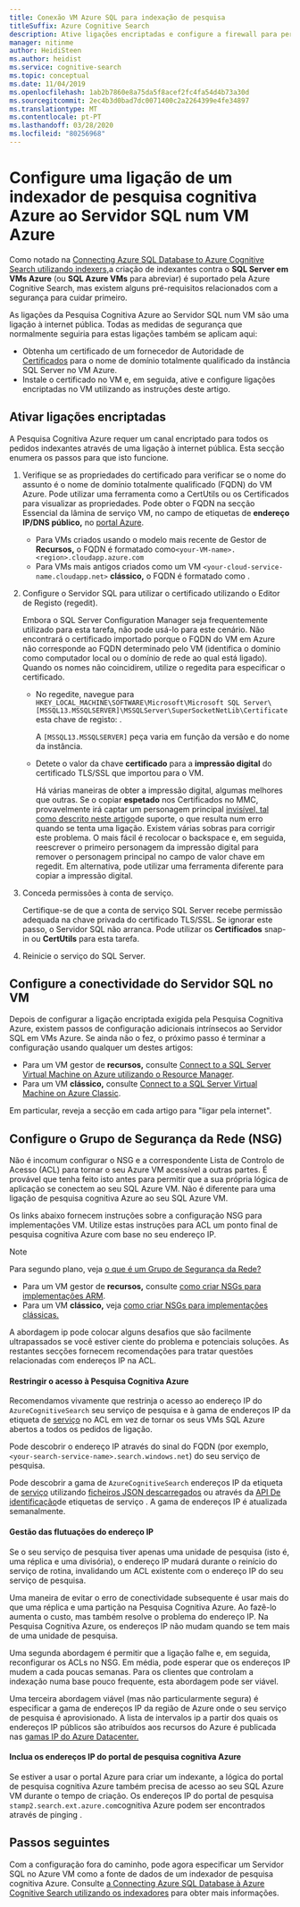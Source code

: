 ```yaml
---
title: Conexão VM Azure SQL para indexação de pesquisa
titleSuffix: Azure Cognitive Search
description: Ative ligações encriptadas e configure a firewall para permitir ligações ao SQL Server numa máquina virtual Azure (VM) a partir de um indexante em Pesquisa Cognitiva Azure.
manager: nitinme
author: HeidiSteen
ms.author: heidist
ms.service: cognitive-search
ms.topic: conceptual
ms.date: 11/04/2019
ms.openlocfilehash: 1ab2b7860e8a75da5f8acef2fc4fa54d4b73a30d
ms.sourcegitcommit: 2ec4b3d0bad7dc0071400c2a2264399e4fe34897
ms.translationtype: MT
ms.contentlocale: pt-PT
ms.lasthandoff: 03/28/2020
ms.locfileid: "80256968"
---
```

# <a name="configure-a-connection-from-an-azure-cognitive-search-indexer-to-sql-server-on-an-azure-vm"></a>Configure uma ligação de um indexador de pesquisa cognitiva Azure ao Servidor SQL num VM Azure

Como notado na [Connecting Azure SQL Database to Azure Cognitive Search utilizando indexers,](search-howto-connecting-azure-sql-database-to-azure-search-using-indexers.md#faq)a criação de indexantes contra o **SQL Server em VMs Azure** (ou **SQL Azure VMs** para abreviar) é suportado pela Azure Cognitive Search, mas existem alguns pré-requisitos relacionados com a segurança para cuidar primeiro. 

As ligações da Pesquisa Cognitiva Azure ao Servidor SQL num VM são uma ligação à internet pública. Todas as medidas de segurança que normalmente seguiria para estas ligações também se aplicam aqui:

+ Obtenha um certificado de um fornecedor de Autoridade de [Certificados](https://en.wikipedia.org/wiki/Certificate_authority#Providers) para o nome de domínio totalmente qualificado da instância SQL Server no VM Azure.
+ Instale o certificado no VM e, em seguida, ative e configure ligações encriptadas no VM utilizando as instruções deste artigo.

## <a name="enable-encrypted-connections"></a>Ativar ligações encriptadas
A Pesquisa Cognitiva Azure requer um canal encriptado para todos os pedidos indexantes através de uma ligação à internet pública. Esta secção enumera os passos para que isto funcione.

1. Verifique se as propriedades do certificado para verificar se o nome do assunto é o nome de domínio totalmente qualificado (FQDN) do VM Azure. Pode utilizar uma ferramenta como a CertUtils ou os Certificados para visualizar as propriedades. Pode obter o FQDN na secção Essencial da lâmina de serviço VM, no campo de etiquetas de **endereço IP/DNS público,** no [portal Azure](https://portal.azure.com/).
   
   * Para VMs criados usando o modelo mais recente de Gestor de **Recursos,** o FQDN é formatado como`<your-VM-name>.<region>.cloudapp.azure.com`
   * Para VMs mais antigos criados como um VM `<your-cloud-service-name.cloudapp.net>` **clássico,** o FQDN é formatado como .

2. Configure o Servidor SQL para utilizar o certificado utilizando o Editor de Registo (regedit). 
   
    Embora o SQL Server Configuration Manager seja frequentemente utilizado para esta tarefa, não pode usá-lo para este cenário. Não encontrará o certificado importado porque o FQDN do VM em Azure não corresponde ao FQDN determinado pelo VM (identifica o domínio como computador local ou o domínio de rede ao qual está ligado). Quando os nomes não coincidirem, utilize o regedita para especificar o certificado.
   
   * No regedite, navegue para `HKEY_LOCAL_MACHINE\SOFTWARE\Microsoft\Microsoft SQL Server\[MSSQL13.MSSQLSERVER]\MSSQLServer\SuperSocketNetLib\Certificate`esta chave de registo: .
     
     A `[MSSQL13.MSSQLSERVER]` peça varia em função da versão e do nome da instância. 
   * Detete o valor da chave **certificado** para a **impressão digital** do certificado TLS/SSL que importou para o VM.
     
     Há várias maneiras de obter a impressão digital, algumas melhores que outras. Se o copiar **espetado** nos Certificados no MMC, provavelmente irá captar um personagem principal [invisível, tal como descrito neste artigo](https://support.microsoft.com/kb/2023869/)de suporte, o que resulta num erro quando se tenta uma ligação. Existem várias sobras para corrigir este problema. O mais fácil é recolocar o backspace e, em seguida, reescrever o primeiro personagem da impressão digital para remover o personagem principal no campo de valor chave em regedit. Em alternativa, pode utilizar uma ferramenta diferente para copiar a impressão digital.

3. Conceda permissões à conta de serviço. 
   
    Certifique-se de que a conta de serviço SQL Server recebe permissão adequada na chave privada do certificado TLS/SSL. Se ignorar este passo, o Servidor SQL não arranca. Pode utilizar os **Certificados** snap-in ou **CertUtils** para esta tarefa.
    
4. Reinicie o serviço do SQL Server.

## <a name="configure-sql-server-connectivity-in-the-vm"></a>Configure a conectividade do Servidor SQL no VM
Depois de configurar a ligação encriptada exigida pela Pesquisa Cognitiva Azure, existem passos de configuração adicionais intrínsecos ao Servidor SQL em VMs Azure. Se ainda não o fez, o próximo passo é terminar a configuração usando qualquer um destes artigos:

* Para um VM gestor de **recursos,** consulte [Connect to a SQL Server Virtual Machine on Azure utilizando o Resource Manager](../virtual-machines/windows/sql/virtual-machines-windows-sql-connect.md). 
* Para um VM **clássico,** consulte [Connect to a SQL Server Virtual Machine on Azure Classic](../virtual-machines/windows/classic/sql-connect.md).

Em particular, reveja a secção em cada artigo para "ligar pela internet".

## <a name="configure-the-network-security-group-nsg"></a>Configure o Grupo de Segurança da Rede (NSG)
Não é incomum configurar o NSG e a correspondente Lista de Controlo de Acesso (ACL) para tornar o seu Azure VM acessível a outras partes. É provável que tenha feito isto antes para permitir que a sua própria lógica de aplicação se conectem ao seu SQL Azure VM. Não é diferente para uma ligação de pesquisa cognitiva Azure ao seu SQL Azure VM. 

Os links abaixo fornecem instruções sobre a configuração NSG para implementações VM. Utilize estas instruções para ACL um ponto final de pesquisa cognitiva Azure com base no seu endereço IP.

> [!NOTE]
> Para segundo plano, veja [o que é um Grupo de Segurança da Rede?](../virtual-network/security-overview.md)
> 
> 

* Para um VM gestor de **recursos,** consulte [como criar NSGs para implementações ARM](../virtual-network/tutorial-filter-network-traffic.md). 
* Para um VM **clássico,** veja [como criar NSGs para implementações clássicas.](../virtual-network/virtual-networks-create-nsg-classic-ps.md)

A abordagem ip pode colocar alguns desafios que são facilmente ultrapassados se você estiver ciente do problema e potenciais soluções. As restantes secções fornecem recomendações para tratar questões relacionadas com endereços IP na ACL.

#### <a name="restrict-access-to-the-azure-cognitive-search"></a>Restringir o acesso à Pesquisa Cognitiva Azure
Recomendamos vivamente que restrinja o acesso ao endereço IP do `AzureCognitiveSearch` seu serviço de pesquisa e à gama de endereços IP da etiqueta de [serviço](https://docs.microsoft.com/azure/virtual-network/service-tags-overview#available-service-tags) no ACL em vez de tornar os seus VMs SQL Azure abertos a todos os pedidos de ligação.

Pode descobrir o endereço IP através do sinal do FQDN (por exemplo, `<your-search-service-name>.search.windows.net`) do seu serviço de pesquisa.

Pode descobrir a gama de `AzureCognitiveSearch` endereços IP da etiqueta de [serviço](https://docs.microsoft.com/azure/virtual-network/service-tags-overview#available-service-tags) utilizando [ficheiros JSON descarregados](https://docs.microsoft.com/azure/virtual-network/service-tags-overview#discover-service-tags-by-using-downloadable-json-files) ou através da [API De identificação](https://docs.microsoft.com/azure/virtual-network/service-tags-overview#use-the-service-tag-discovery-api-public-preview)de etiquetas de serviço . A gama de endereços IP é atualizada semanalmente.

#### <a name="managing-ip-address-fluctuations"></a>Gestão das flutuações do endereço IP
Se o seu serviço de pesquisa tiver apenas uma unidade de pesquisa (isto é, uma réplica e uma divisória), o endereço IP mudará durante o reinício do serviço de rotina, invalidando um ACL existente com o endereço IP do seu serviço de pesquisa.

Uma maneira de evitar o erro de conectividade subsequente é usar mais do que uma réplica e uma partição na Pesquisa Cognitiva Azure. Ao fazê-lo aumenta o custo, mas também resolve o problema do endereço IP. Na Pesquisa Cognitiva Azure, os endereços IP não mudam quando se tem mais de uma unidade de pesquisa.

Uma segunda abordagem é permitir que a ligação falhe e, em seguida, reconfigurar os ACLs no NSG. Em média, pode esperar que os endereços IP mudem a cada poucas semanas. Para os clientes que controlam a indexação numa base pouco frequente, esta abordagem pode ser viável.

Uma terceira abordagem viável (mas não particularmente segura) é especificar a gama de endereços IP da região de Azure onde o seu serviço de pesquisa é aprovisionado. A lista de intervalos ip a partir dos quais os endereços IP públicos são atribuídos aos recursos do Azure é publicada nas [gamas IP do Azure Datacenter.](https://www.microsoft.com/download/details.aspx?id=41653) 

#### <a name="include-the-azure-cognitive-search-portal-ip-addresses"></a>Inclua os endereços IP do portal de pesquisa cognitiva Azure
Se estiver a usar o portal Azure para criar um indexante, a lógica do portal de pesquisa cognitiva Azure também precisa de acesso ao seu SQL Azure VM durante o tempo de criação. Os endereços IP do portal de pesquisa `stamp2.search.ext.azure.com`cognitiva Azure podem ser encontrados através de pinging .

## <a name="next-steps"></a>Passos seguintes
Com a configuração fora do caminho, pode agora especificar um Servidor SQL no Azure VM como a fonte de dados de um indexador de pesquisa cognitiva Azure. Consulte [a Connecting Azure SQL Database à Azure Cognitive Search utilizando os indexadores](search-howto-connecting-azure-sql-database-to-azure-search-using-indexers.md) para obter mais informações.

